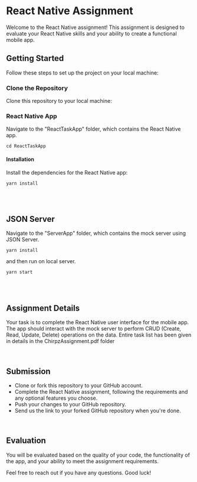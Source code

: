 # React Native Assignment

Welcome to the React Native assignment! This assignment is designed to evaluate your React Native skills and your ability to create a functional mobile app.

## Getting Started

Follow these steps to set up the project on your local machine:

### Clone the Repository

Clone this repository to your local machine:

### React Native App

Navigate to the "ReactTaskApp" folder, which contains the React Native app.

```
cd ReactTaskApp
```

#### Installation

Install the dependencies for the React Native app:

```
yarn install
```

<br/><br/>

## JSON Server

Navigate to the "ServerApp" folder, which contains the mock server using JSON Server.

```
yarn install
```

and then run on local server.

```
yarn start
```

<br/><br/>

## Assignment Details

Your task is to complete the React Native user interface for the mobile app. The app should interact with the mock server to perform CRUD (Create, Read, Update, Delete) operations on the data. Entire task list has been given in details in the ChirpzAssignment.pdf folder

<br/>

## Submission

- Clone or fork this repository to your GitHub account.
- Complete the React Native assignment, following the requirements and any optional features you choose.
- Push your changes to your GitHub repository.
- Send us the link to your forked GitHub repository when you're done.

<br/>

## Evaluation

You will be evaluated based on the quality of your code, the functionality of the app, and your ability to meet the assignment requirements.

Feel free to reach out if you have any questions. Good luck!
